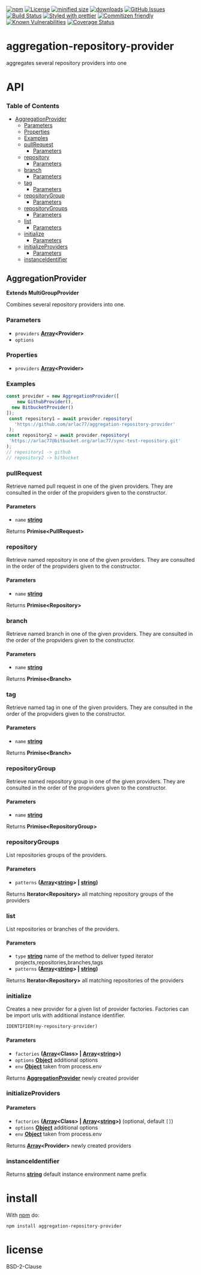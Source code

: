 [![npm](https://img.shields.io/npm/v/aggregation-repository-provider.svg)](https://www.npmjs.com/package/aggregation-repository-provider)
[![License](https://img.shields.io/badge/License-BSD%203--Clause-blue.svg)](https://opensource.org/licenses/BSD-3-Clause)
[![minified size](https://badgen.net/bundlephobia/min/aggregation-repository-provider)](https://bundlephobia.com/result?p=aggregation-repository-provider)
[![downloads](http://img.shields.io/npm/dm/aggregation-repository-provider.svg?style=flat-square)](https://npmjs.org/package/aggregation-repository-provider)
[![GitHub Issues](https://img.shields.io/github/issues/arlac77/aggregation-repository-provider.svg?style=flat-square)](https://github.com/arlac77/aggregation-repository-provider/issues)
[![Build Status](https://img.shields.io/endpoint.svg?url=https%3A%2F%2Factions-badge.atrox.dev%2Farlac77%2Faggregation-repository-provider%2Fbadge\&style=flat)](https://actions-badge.atrox.dev/arlac77/aggregation-repository-provider/goto)
[![Styled with prettier](https://img.shields.io/badge/styled_with-prettier-ff69b4.svg)](https://github.com/prettier/prettier)
[![Commitizen friendly](https://img.shields.io/badge/commitizen-friendly-brightgreen.svg)](http://commitizen.github.io/cz-cli/)
[![Known Vulnerabilities](https://snyk.io/test/github/arlac77/aggregation-repository-provider/badge.svg)](https://snyk.io/test/github/arlac77/aggregation-repository-provider)
[![Coverage Status](https://coveralls.io/repos/arlac77/aggregation-repository-provider/badge.svg)](https://coveralls.io/github/arlac77/aggregation-repository-provider)

# aggregation-repository-provider

aggregates several repository providers into one

# API

<!-- Generated by documentation.js. Update this documentation by updating the source code. -->

### Table of Contents

*   [AggregationProvider](#aggregationprovider)
    *   [Parameters](#parameters)
    *   [Properties](#properties)
    *   [Examples](#examples)
    *   [pullRequest](#pullrequest)
        *   [Parameters](#parameters-1)
    *   [repository](#repository)
        *   [Parameters](#parameters-2)
    *   [branch](#branch)
        *   [Parameters](#parameters-3)
    *   [tag](#tag)
        *   [Parameters](#parameters-4)
    *   [repositoryGroup](#repositorygroup)
        *   [Parameters](#parameters-5)
    *   [repositoryGroups](#repositorygroups)
        *   [Parameters](#parameters-6)
    *   [list](#list)
        *   [Parameters](#parameters-7)
    *   [initialize](#initialize)
        *   [Parameters](#parameters-8)
    *   [initializeProviders](#initializeproviders)
        *   [Parameters](#parameters-9)
    *   [instanceIdentifier](#instanceidentifier)

## AggregationProvider

**Extends MultiGroupProvider**

<!-- skip-example -->

Combines several repository providers into one.

### Parameters

*   `providers` **[Array](https://developer.mozilla.org/docs/Web/JavaScript/Reference/Global_Objects/Array)\<Provider>** 
*   `options`  

### Properties

*   `providers` **[Array](https://developer.mozilla.org/docs/Web/JavaScript/Reference/Global_Objects/Array)\<Provider>** 

### Examples

```javascript
const provider = new AggregationProvider([
    new GithubProvider(),
  new BitbucketProvider()
]);
 const repository1 = await provider.repository(
   'https://github.com/arlac77/aggregation-repository-provider'
 );
const repository2 = await provider.repository(
 'https://arlac77@bitbucket.org/arlac77/sync-test-repository.git'
);
// repository1 -> github
// repository2 -> bitbucket
```

### pullRequest

Retrieve named pull request in one of the given providers.
They are consulted in the order of the propviders given to the constructor.

#### Parameters

*   `name` **[string](https://developer.mozilla.org/docs/Web/JavaScript/Reference/Global_Objects/String)** 

Returns **Primise\<PullRequest>** 

### repository

Retrieve named repository in one of the given providers.
They are consulted in the order of the propviders given to the constructor.

#### Parameters

*   `name` **[string](https://developer.mozilla.org/docs/Web/JavaScript/Reference/Global_Objects/String)** 

Returns **Primise\<Repository>** 

### branch

Retrieve named branch in one of the given providers.
They are consulted in the order of the propviders given to the constructor.

#### Parameters

*   `name` **[string](https://developer.mozilla.org/docs/Web/JavaScript/Reference/Global_Objects/String)** 

Returns **Primise\<Branch>** 

### tag

Retrieve named tag in one of the given providers.
They are consulted in the order of the propviders given to the constructor.

#### Parameters

*   `name` **[string](https://developer.mozilla.org/docs/Web/JavaScript/Reference/Global_Objects/String)** 

Returns **Primise\<Branch>** 

### repositoryGroup

Retrieve named repository group in one of the given providers.
They are consulted in the order of the propviders given to the constructor.

#### Parameters

*   `name` **[string](https://developer.mozilla.org/docs/Web/JavaScript/Reference/Global_Objects/String)** 

Returns **Primise\<RepositoryGroup>** 

### repositoryGroups

List repositories groups of the providers.

#### Parameters

*   `patterns` **([Array](https://developer.mozilla.org/docs/Web/JavaScript/Reference/Global_Objects/Array)<[string](https://developer.mozilla.org/docs/Web/JavaScript/Reference/Global_Objects/String)> | [string](https://developer.mozilla.org/docs/Web/JavaScript/Reference/Global_Objects/String))** 

Returns **Iterator\<Repository>** all matching repository groups of the providers

### list

List repositories or branches of the providers.

#### Parameters

*   `type` **[string](https://developer.mozilla.org/docs/Web/JavaScript/Reference/Global_Objects/String)** name of the method to deliver typed iterator projects,repositories,branches,tags
*   `patterns` **([Array](https://developer.mozilla.org/docs/Web/JavaScript/Reference/Global_Objects/Array)<[string](https://developer.mozilla.org/docs/Web/JavaScript/Reference/Global_Objects/String)> | [string](https://developer.mozilla.org/docs/Web/JavaScript/Reference/Global_Objects/String))** 

Returns **Iterator\<Repository>** all matching repositories of the providers

### initialize

Creates a new provider for a given list of provider factories.
Factories can be import urls with additional instance identifier.

```txt
IDENTIFIER(my-repository-provider)
```

#### Parameters

*   `factories` **([Array](https://developer.mozilla.org/docs/Web/JavaScript/Reference/Global_Objects/Array)\<Class> | [Array](https://developer.mozilla.org/docs/Web/JavaScript/Reference/Global_Objects/Array)<[string](https://developer.mozilla.org/docs/Web/JavaScript/Reference/Global_Objects/String)>)** 
*   `options` **[Object](https://developer.mozilla.org/docs/Web/JavaScript/Reference/Global_Objects/Object)** additional options
*   `env` **[Object](https://developer.mozilla.org/docs/Web/JavaScript/Reference/Global_Objects/Object)** taken from process.env

Returns **[AggregationProvider](#aggregationprovider)** newly created provider

### initializeProviders

#### Parameters

*   `factories` **([Array](https://developer.mozilla.org/docs/Web/JavaScript/Reference/Global_Objects/Array)\<Class> | [Array](https://developer.mozilla.org/docs/Web/JavaScript/Reference/Global_Objects/Array)<[string](https://developer.mozilla.org/docs/Web/JavaScript/Reference/Global_Objects/String)>)**  (optional, default `[]`)
*   `options` **[Object](https://developer.mozilla.org/docs/Web/JavaScript/Reference/Global_Objects/Object)** additional options
*   `env` **[Object](https://developer.mozilla.org/docs/Web/JavaScript/Reference/Global_Objects/Object)** taken from process.env

Returns **[Array](https://developer.mozilla.org/docs/Web/JavaScript/Reference/Global_Objects/Array)\<Provider>** newly created providers

### instanceIdentifier

Returns **[string](https://developer.mozilla.org/docs/Web/JavaScript/Reference/Global_Objects/String)** default instance environment name prefix

# install

With [npm](http://npmjs.org) do:

```shell
npm install aggregation-repository-provider
```

# license

BSD-2-Clause
